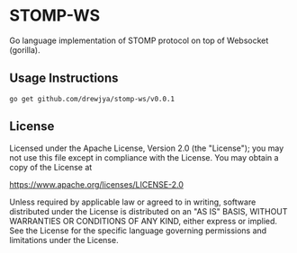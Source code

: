 # STOMP-WS

Go language implementation of STOMP protocol on top of Websocket (gorilla).

## Usage Instructions 
```
go get github.com/drewjya/stomp-ws/v0.0.1
```

## License

Licensed under the Apache License, Version 2.0 (the "License"); you may not use this file except in compliance with the License. You may obtain a copy of the License at

https://www.apache.org/licenses/LICENSE-2.0

Unless required by applicable law or agreed to in writing, software distributed under the License is distributed on an "AS IS" BASIS, WITHOUT WARRANTIES OR CONDITIONS OF ANY KIND, either express or implied. See the License for the specific language governing permissions and limitations under the License.
